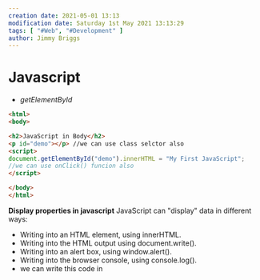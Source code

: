 ```yaml
---
creation date: 2021-05-01 13:13
modification date: Saturday 1st May 2021 13:13:29
tags: [ "#Web", "#Development" ]
author: Jimmy Briggs
---
```


# Javascript

- *getElementById*

```HTML
<html>
<body>

<h2>JavaScript in Body</h2>
<p id="demo"></p> //we can use class selctor also 
<script>
document.getElementById("demo").innerHTML = "My First JavaScript"; 
//we can use onClick() funcion also 
</script>

</body>
</html>
```

**Display properties in javascript** JavaScript can "display" data in different ways:

- Writing into an HTML element, using innerHTML.
- Writing into the HTML output using document.write().
- Writing into an alert box, using window.alert().
- Writing into the browser console, using console.log().
- we can write this code in <script> tag or in plain js code.
- A JavaScript program is a list of programming statements.
- Semicolons separate JavaScript statements.
- Add a semicolon at the end of each executable statement.
- when we write multiple variable declarations/statements in one line  then it is allowed in js but we have to separate that by using semi  colons `a=3; b=2; c=a+b;`
- javascript ignores white spaces but we can write like this `var person = "phile" `
- JavaScript statements can be grouped together in code blocks, inside curly brackets {...}.
- JavaScript keywords are reserved words. Reserved words cannot be used as names for variables.
- JavaScript as two values Variable values are called Variables.
- Fixed values are called Literals like strings in ''/"" or simple value assigned.
- assignment is operator is = and also JavaScript is Case Sensitive means Var VAR is not considered as a var.
- hyphens are not allowed in javascript those are reserved for  substractions Underscore,lower camelCase and upper CamelCase type  variables are allowed in javascript.
- comments in javascript are like this // hello i am revising javascript
- const keyword to define a variable that cannot be reassigned and let keyword to define a variable with restricted scope.and var(whole  function scope) is global scoped and can be reasigned by values // const and let only exist in the blocks they are defined in..
- if we put numbers in string like `var yup="15"` so that will be treated as string because of quotes.
- After the declaration, the variable has no value (technically it has the value of undefined).
- we can declare many variables in one statement by separating comas or else semi;.
- for concatinating stuff we can use "je"+"fe"=jefe;a and starting  with dollars also are valid variable declarations and also we can start  with _hello.

**JavaScript assignment operators**

- examples = x=y
- x += y used as a x=x+y same for x=x-y/x=x*y/%=/* *=
- typeof Returns the type of a variable
- instanceof Returns true if an object is an instance of an object type
- Multiplication (*) and division (/) have higher precedence than addition (+) and subtraction (-).and important bracket **()** has a first precedance
- Example var x = "Volvo" + 16 + 4; if the operand is string then other will be treated as a string ans=Volvo164
- JavaScript has dynamic types. This means that the same variable can be used to hold different data types

```HTML
 var x;           // Now x is undefined
x = 5;           // Now x is a Number
x = "John";      // Now x is a String 
```

- Booleans can only have two values: true or false.
- typeof "" return datatype of the respective
- typeof {name:'John', age:34}  returns //object

```HTML
<!DOCTYPE html>
<html>
<body>

<h2>JavaScript Functions</h2>

<p id="demo"></p>

<script>
function myFunction(p1, p2) {
  return p1 * p2;
}
document.getElementById("demo").innerHTML = myFunction(4, 3);
</script>

</body>
</html>
```

- The code inside the function will execute when "something" invokes (calls) the function:
- When an event occurs (when a user clicks a button)
- When it is invoked (called) from JavaScript code
- Automatically (self invoked)
- farebnhit to celcious   return (5/9) * (f-32);
- Variables declared within a JavaScript function with var, become  LOCAL to the function outside the function var will be undefined .

**Obejcts**

- A car(is a object) has properties like weight and color, and methods like start and stop:

```HTML
<!DOCTYPE html>
<html>
<body>

<h2>JavaScript Objects</h2>

<p id="demo"></p>

<script>
// Create an object:
var car = {type:"Fiat", model:"500", color:"white"}; //this how obejcts created in javascript

// Display some data from the object:
document.getElementById("demo").innerHTML = "The car type is " + car.type;
</script>

</body>
</html>
```

- how we can write javascript objects in different types🔽

```HTML
var person = {
 firstName: "John",
 lastName: "Doe",
 age: 50,
 eyeColor: "blue"
};
```

- we can access values in objects by using **.** objectName.propertyName/ person["lastName"]; .
- In a function definition, this refers to the "owner" of the function in the aboive person is the owner of the function.
- In other words, this.firstName means the firstName property of this object.
- Accessing Object Methods

```HTML
<!DOCTYPE html>
<html>
<body>

<h2>JavaScript Objects</h2>

<p>An object method is a function definition, stored as a property value.</p>

<p id="demo"></p>

<script>
// Create an object:
var person = {
  firstName: "John",
  lastName : "Doe",
  id     : 5566,
  fullName : function() {
    return this.firstName + " " + this.lastName;
  }
};
// Display data from the object:
document.getElementById("demo").innerHTML = person.fullName();
</script>

</body>
</html>
```

- new keyword is used to create object. **JavaScript Events**
- HTML events are "things" that happen to HTML elements.
- An HTML input field was changed
- An HTML button was clicked

```HTML
<!DOCTYPE html>
<html>
<body>

<button onclick="document.getElementById('demo').innerHTML=Date()">The time is?</button>

<p id="demo"></p>

</body>
</html>
```

**JavaScript Event Types**

- onchange =An HTML element has been changed
- onclick = The user clicks an HTML element
- onmouseover = The user moves the mouse over an HTML element
- onmouseout/onkeydown/onload **String Methods in JavaScript**
- var txt = "ABCDEFGHIJKLMNOPQRSTUVWXYZ";
- var sln = txt.length;
- But strings can also be defined as objects with the keyword new:
- var firstName = new String("John");

```HTML
var x = "John";             
var y = new String("John");
```

- When using the == operator, equal strings are equal:
- When using the === operator, equal strings are not equal, because the === operator expects equality in both type and value.
- and objects  cannot be compared if we compared then output is definitely `false`
- example escape character `"we are the \"Vikings\""`.

**Strings**

- var ex="krishna";
- console.log(ex.length);
- var wer="krishna kakade"
- var opps=wer.indexOf("kakade")// also we can lastIndexOf()
- console.log(opps);
- var pos = str.indexOf("locate", 15); //The indexOf() method accepts a second parameter as the starting position for the search
- var pos = str.lastIndexOf("locate", 15); //astIndexOf() method  searches backwards, so position 15 means start the search at position  15, and search to the beginning 7 ans
- var pos=str.search("locate"); //returns the position of the first occurrence of a specified text in a string:

**String Methods** Code example from w3schools

```HTML
<!DOCTYPE html>
<html>
<body>

<h2>JavaScript String Methods</h2>

<p>The slice() method extract a part of a string
and returns the extracted parts in a new string:</p>

<p id="demo"></p>

<script>
var str = "Apple, Banana, Kiwi";
var res = str.slice(7,13);
document.getElementById("demo").innerHTML = res; //returns Banana
</script>

</body>
</html>
```

- var res = str.slice(7); //The slice() method extract a part of a string and returns the extracted parts in a new string.
- var res = str.substr(7);//The substr() method extract a part of a  string and returns the extracted parts in a new string this returns  Banana,kiwi if i put(6)there then that will return `,Banana, kiwi`. and If the first parameter is negative, the position counts from the end of the string.

**String replace**

- str = "Please visit Microsoft and Microsoft!";
- var n = str.replace("Microsoft", "W3Schools");
- var n = str.replace(/Microsoft/g, "W3Schools"); //globally match with the help of //g regular expressions
- var text2 = text1.toUpperCase();  // text2 is text1 converted to upper or toLowerCase()
- var text3 = text1.concat(" ",text2);  //used for combining the two strings
- var str = "       Hello World!        ";//The trim() method removes whitespace from both sides of a string:
- alert(str.trim());

**More string methods**

- let str = "5";
- str = str.padStart(4,0); // result is 0005
- let str = "5";
- str = str.padEnd(4,0); // result is 5000
- var str = "HELLO WORLD";
- str.charAt(0); //returns H
- var str = "HELLO WORLD"; //returns 72
- str.charCodeAt(0); //if we use str[0] then also return H

```HTML
<!DOCTYPE html>
<html>
<body>

<p id="demo"></p>

<script>
var str = "Hello";
var arr = str.split("");
var text = "";
var i;
for (i = 0; i < arr.length; i++) {
  text += arr[i] + "<br>"
}
document.getElementById("demo").innerHTML = text;
</script>

</body>
</html>
```

- var str="hey" // var strs=str.split(""); // console.log(strs)
- do not initialize objects with `new` it slows down the execution
- do not compare the objects.
- toString() method converts number to the string
- var x = 9.656; x.toExponential(2);     // returns 9.66e+0
- Number(new Date("2017-09-30"));    // returns 1506729600000 Number() can also convert a date to a number:
- parseInt("10.33");      // returns 10 returns whole number // returns 10
- var x = Number.MAX_VALUE;  return largest number/ MIN_VALUE/ **JavaScript arrays**
- var car1 = "Saab"; var cars = ["Saab", "Volvo", "BMW"]; cars[0] = "Opel"; we can assign values to the array using indexes
- var cars =["figo","vista"] var y = cars.sort();   sorts the array  [fruits.length - 1]; for pushing/adding new elelment to the array we can use cars.push("cybertruck") and also we can do .pop() for removing  element from the given array.
- In JavaScript, arrays use numbered indexes. In JavaScript, objects use named indexes.
- for recongnising the array we can use  typeof cars;
- The shift() method removes the first element of an array (and  "shifts" all other elements to the left): and unshift is used to add new element to the array and .splice() is used to remove element from the  array without leaving holes some unwanted memory etc.

```HTML
<script>
var points = [40, 100, 1, 5, 25, 10];
document.getElementById("demo").innerHTML = points;  

function myFunction() {
  points.sort(function(a, b){return a - b});
  document.getElementById("demo").innerHTML = points;
}
</script>
```

- above code example is used for the returning number in asending  order and for returning element in desending order we can do b-a.//If  the result is negative a is sorted before b.If the result is positive b  is sorted before a.
- The map() method creates a new array by performing a function on  each array element.reduce() method reduces the array into single value.
- cars.indexOf("Volvo") return index of that array element
- var d = new Date(); returns the date // for getting full year we can use .getFullYear()
- there are to many methods for for .Math() function like Math.ceil() // return round up numbernearest number // Math.round()
- variablename = (condition) ? value1:value2  ternary operator

**Conditionals in javascript**

- if else simple logic
- else when we are going to return the result if code doesn't work according to us
- else if for multiple conditions checking
- in switch case we can return result according to the different cases

```HTML
switch(expression) {
  case x:
    // code block
    break;
  case y:
    // code block
    break;
  default:
    // code block
} 
```

- loops
- for (statement 1; statement 2; statement 3) { // code block to be executed }
- for - loops through a block of code a number of times
- for/in - loops through the properties of an object
- for/of - loops through the values of an iterable object
- while - loops through a block of code while a specified condition is true
- do/while - also loops through a block of code while a specified condition is true **Syntax**
- while (condition) { // code block to be executed }
- do { // code block to be executed } while (condition);
- The break statement "jumps out" of a loop.
- The continue statement "jumps over" one iteration in the loop.
- bit wise operators are `and ,or ,not~,xor/^,shifts`

**JavaScript Regular Expressions**

- A regular expression is a sequence of characters that forms a search pattern.
- Regular expressions can be used to perform all types of text search and text replace operations.
- var str = "Visit W3Schools";var n = str.search(/w3schools/i); //i denotes case sensitive and g for global matching
- test is the javascript regular expression object **Try and catch**

```HTML
try {
  Block of code to try
}
catch(err) {
  Block of code to handle errors
}
finally {
  Block of code to be executed regardless of the try / catch result
} 

var num = 1;
try {
  num.toUpperCase();   // You cannot convert a number to upper case
}
catch(err) {
  document.getElementById("demo").innerHTML = err.name;
}
```

- variables declared inside the function those are local variables to  the function and those are declared outside the function are global  variables.

**JavaScript hoisting**

- Variables defined with let and const are hoisted to the top of the block, but not initialized.
- In JavaScript, a variable can be declared after it has been used.In  other words; a variable can be used before it has been  declared.Variables defined with let and const are hoisted to the top of  the block, but not initialized.Meaning: The block of code is aware of  the variable, but it cannot be used until it has been declared.Using a  let variable before it is declared will result in a ReferenceError.
- Declare Your Variables At the Top !
- Hoisting is (to many developers) an unknown or overlooked behavior of JavaScript.
- If a developer doesn't understand hoisting, programs may contain bugs (errors).
- To avoid bugs, always declare all variables at the beginning of every scope.
- Since this is how JavaScript interprets the code, it is always a good rule.
- With `strict mode`, you can not, for example, use undeclared variables.
- because of strict mode we can write secure javascript if Declared at the beginning of a script, it has global scope (all code in the script  will execute in strict mode):and we didn't declared variables then that  will cause erros. **This keyword**
- The JavaScript this keyword refers to the object it belongs to. In a function, this refers to the global object.
- JavaScript strict mode does not allow default binding. So, when used in a function, in strict mode, this is undefined.
- **const** array can be changed.

**Arrow functions**

```HTML
simple functions
hello = function() {
  return "Hello World!";
}
arrow function
hello = () => {
  return "Hello World!";
  
  simple one with return default is return  hello = () => "Hello World!"; 
  
```

- **JavaScript class examples**

```HTML
<!DOCTYPE html>
<html>
<body>

<h2>JavaScript Class</h2>

<p>How to use a JavaScript Class.</p>

<p id="demo"></p>

<script>
class Car {
constructor(name, year) {
  this.name = name;
  this.year = year;
}
}

myCar = new Car("Ford", 2014);
document.getElementById("demo").innerHTML =
myCar.name + " " + myCar.year;
</script>

</body>
</html>
```

- If your browser supports debugging, you can use console.log() to  display JavaScript values in the debugger window:and The debugger  keyword stops the execution of JavaScript, and calls (if available) the  debugging function.and debugger tools are devtools of any browser we can those things in console
- **JavaScript best practices **
- Global variables and functions can be overwritten by other scripts.  Use local variables instead, and learn how to use closures.end switches  with defaults.
- **JavaScript Performance**
- Reduce Activity in Loops:-

```HTML
var i;
for (i = 0; i < arr.length; i++) { //bad code
var i;
var l = arr.length;
for (i = 0; i < l; i++) { //better code
```

- **closures** It’s kind of like when a car is  manufactured (defined) it comes with a few functions like start,  accelerate, decelerate. These car functions get executed by the driver  every time they operate the car. Closures for these functions come  defined with the car itself and they close over variables they need to  operate.
- JavaScript has the 5 primitive datatypes
- string ,number,boolean, null, undefined.
- JavaScript Objects are Mutable Objects are mutable: They are  addressed by reference, not by value. Any changes to x will also change  person, because x and person are the same object.
- The delete keyword deletes a property from an object.

```HTML
var person = {firstName:"John", lastName:"Doe", age:50, eyeColor:"blue"};
delete person.age;   // or delete person["age"]; 
```

- Accessing Object Methods in JavaScript code

```HTML
<!DOCTYPE html>
<html>
<body>

<p id="demo"></p>

<script>
var person = {
  firstName: "John",
  lastName : "Doe",
  id     : 5566,
};
person.name = function() {
  return this.firstName + " " + this.lastName;
};

document.getElementById("demo").innerHTML =
"My father is " + person.name(); 
</script>

</body>
</html>
```

- Object.values() converts an object to an array.

**JavaScript Object Accessors**

- // Display data from the object using a getter:

```HTML
var person = {
  firstName: "John",
  lastName : "Doe",
  language : "",
  set lang(lang) {
    this.language = lang;
  }
};

// Set an object property using a setter:
person.lang = "en";

// Display data from the object:
document.getElementById("demo").innerHTML = person.language;
```

- JavaScript Object Constructors

```HTML
<!DOCTYPE html>
<html>
<body>

<h2>JavaScript Object Constructors</h2>

<p id="demo"></p>

<script>
// Constructor function for Person objects
function Person(first, last, age, eye) {
  this.firstName = first;
  this.lastName = last;
  this.age = age;
  this.eyeColor = eye;
}

// Create a Person object
var myFather = new Person("John", "Doe", 50, "blue");

// Display age
document.getElementById("demo").innerHTML =
"My father is " + myFather.age + "."; 
</script>

</body>
</html>
```

- another way to use constructor

```HTML
class Polygon {
  constructor() {
    this.name = 'Polygon';
  }
}

const poly1 = new Polygon();

console.log(poly1.name);
// expected output: "Polygon"
```

- The JavaScript prototype property allows you to add new properties to object constructors and The JavaScript prototype property also allows  you to add new methods to objects constructors.Prototypes are the  mechanism by which JavaScript objects inherit features from one another. In this article, we explain how prototype chains work and look at how  the prototype property can be used to add methods to existing  constructors.
- call(), an object can use a method belonging to another object.
- **javascript closures** A closure is a function having access to the parent scope, even after the parent function has closed.
- **JavaScript Classes**
	
```HTML
  constructor() { ... }
}
```

**class inheritance**

```HTML
class Car {
  constructor(brand) {
    this.carname = brand;
  }
  present() {
    return 'I have a ' + this.carname;
  }
}

class Model extends Car {
  constructor(brand, mod) {
    super(brand);
    this.model = mod;
  }
  show() {
    return this.present() + ', it is a ' + this.model;
  }
}

let myCar = new Model("Ford", "Mustang");
document.getElementById("demo").innerHTML = myCar.show();
```

- The super() method refers to the parent class.By calling the super() method in the constructor method, we call the parent's constructor  method and gets access to the parent's properties and  methods.Inheritance is useful for code reusability: reuse properties and methods of an existing class when you create a new class.

**JavaScript Callbacks**

- "I will call back later!" A callback is a function passed as an  argument to another function This technique allows a function to call  another function A callback function can run after another function has  finished.
- A callback is a function passed as an argument to another function.
- Functions running in parallel with other functions are called asynchronous. A good example is JavaScript setTimeout()
- async makes a function return a Promise and await makes a function wait for a Promise
- .includes() method checks that number or something is in the array & according to that it returns true.
- global scoped variables are declared on the top function in javascript
- anonymous function is function without name

```HTML
// This is how we write normal or declaration function
// Let us change this declaration function to an arrow function
function square(n) {
  return n * n
}

console.log(square(2)) // 4

const square = (n) => {
  return n * n
}

console.log(square(2)) // -> 4

// if we have only one line in the code block, it can be written as follows, explicit return
const square = (n) => n * n // -> 4
```

- ... spread operator can be use to copy the elements of the array to another array and also we can copy objects also.

- **JavaScript coding questions** ``  var A = new Date('October 15, 1996 05:35:32');

  // Day of the week from above Date Object is // being extracted using getDay() var Day = A.getDay(); console.log(Day) ``

- Print this page `function print_current_page() { window.print(); }`

***
Links: 
Source:

